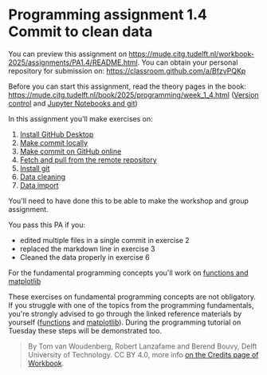 # Programming assignment 1.4 Commit to clean data

You can preview this assignment on https://mude.citg.tudelft.nl/workbook-2025/assignments/PA1.4/README.html. You can obtain your personal repository for submission on: https://classroom.github.com/a/BfzvPQKp

Before you can start this assignment, read the theory pages in the book: https://mude.citg.tudelft.nl/book/2025/programming/week_1_4.html ([Version control](https://mude.citg.tudelft.nl/book/2025/_git/github.com_TeachBooks_learn-programming/mude-2025/book/version_control/version_control.html) and [Jupyter Notebooks and git](https://mude.citg.tudelft.nl/book/2025/_git/github.com_TeachBooks_learn-programming/mude-2025/book/version_control/notebooks.html))

In this assignment you'll make exercises on:
1. [Install GitHub Desktop](./1_install_github_desktop.md)
2. [Make commit locally](./2_commit_local.md)
3. [Make commit on GitHub online](./3_commit_online.md)
4. [Fetch and pull from the remote repository](./4_fetch_pull.md)
5. [Install git](./5_install_git.md)
6. [Data cleaning](./6_data_cleaning.ipynb)
7. [Data import](./7_data_import.ipynb)

You'll need to have done this to be able to make the workshop and group assignment.

You pass this PA if you:
- edited multiple files in a single commit in exercise 2
- replaced the markdown line in exercise 3
- Cleaned the data properly in exercise 6

For the fundamental programming concepts you'll work on [functions and matplotlib](./8_programming_fundamental_concepts.ipynb)

These exercises on fundamental programming concepts are not obligatory. If you struggle with one of the topics from the programming fundamentals, you're strongly advised to go through the linked reference materials by yourself ([functions](https://oit.tudelft.nl/learn-python/2025/basics/functions.html) and [matplotlib](https://oit.tudelft.nl/learn-python/2025/matplotlib/intro.html)). During the programming tutorial on Tuesday these steps will be demonstrated too.

> By Tom van Woudenberg, Robert Lanzafame and Berend Bouvy, Delft University of Technology. CC BY 4.0, more info [on the Credits page of Workbook](https://mude.citg.tudelft.nl/workbook-2025/credits.html).
